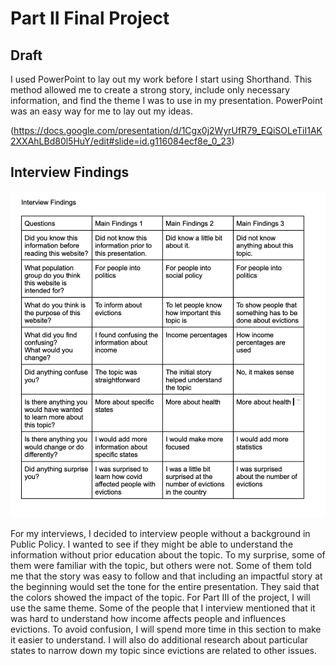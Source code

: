 # Part II Final Project 

## Draft 
I used PowerPoint to lay out my work before I start using Shorthand. This method allowed me to create a strong story, include only necessary information, and find the theme I was to use in my presentation. PowerPoint was an easy way for me to lay out my ideas. 

(https://docs.google.com/presentation/d/1Cgx0j2WyrUfR79_EQiSOLeTiI1AK2XXAhLBd80l5HuY/edit#slide=id.g116084ecf8e_0_23)

## Interview Findings 
![interview](s.png)

For my interviews, I decided to interview people without a background in Public Policy. I wanted to see if they might be able to understand the information without prior education about the topic. To my surprise, some of them were familiar with the topic, but others were not. Some of them told me that the story was easy to follow and that including an impactful story at the beginning would set the tone for the entire presentation. They said that the colors showed the impact of the topic.  For Part III of the project, I will use the same theme. Some of the people that I interview mentioned that it was hard to understand how income affects people and influences evictions. To avoid confusion, I will spend more time in this section to make it easier to understand. I will also do additional research about particular states to narrow down my topic since evictions are related to other issues.  
